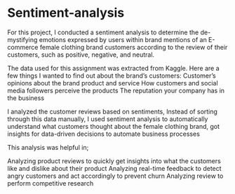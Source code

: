 # Sentiment-analysis

For this project, I conducted a sentiment analysis to determine the de-mystifying emotions expressed by users within brand mentions of an E-commerce female clothing brand customers according to the review of their customers, such as positive, negative, and neutral.

The data used for this assignment was extracted from Kaggle. Here are a few things I wanted to find out about the brand’s customers: 
Customer’s opinions about the brand product and service 
How customers and social media followers perceive the products
The reputation your company has in the business

I analyzed the customer reviews based on sentiments, Instead of sorting through this data manually, I used sentiment analysis to automatically understand what customers thought about the female clothing brand, got insights for data-driven decisions to automate business processes

This analysis was helpful in;

Analyzing product reviews to quickly get insights into what the customers like and dislike about their product
Analyzing real-time feedback to detect angry customers and act accordingly to prevent churn
Analyzing review to perform competitive research
